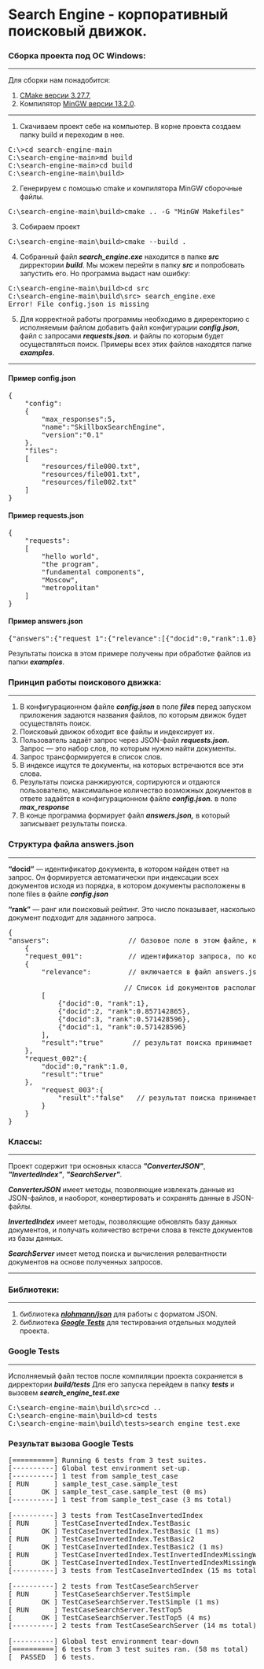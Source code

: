 # Search Engine - корпоративный поисковый движок.
### Сборка проекта под  ОС Windows:
___
Для сборки нам понадобится: 
1. [CMake версии 3.27.7](https://cmake.org/download/),
2. Компилятор 
[MinGW версии 13.2.0](https://github.com/niXman/mingw-builds-binaries/releases/tag/13.2.0-rt_v11-rev1).
___
1. Скачиваем проект себе на компьютер. В корне проекта создаем папку  build и переходим в нее.
<pre>
C:\>cd search-engine-main
C:\search-engine-main>md build
C:\search-engine-main>cd build
C:\search-engine-main\build>
</pre>

2. Генерируем с помошью cmake и компилятора MinGW сборочные файлы.
<pre>
C:\search-engine-main\build>cmake .. -G "MinGW Makefiles"
</pre>
3. Собираем проект
<pre>
C:\search-engine-main\build>cmake --build .
</pre>
4. Собранный файл ___search_engine.exe___ находится в папке ___src___ дирректории ___build___.
Мы можем перейти в папку ___src___ и попробовать запустить его. Но программа выдаст нам ошибку:
<pre>
C:\search-engine-main\build>cd src
C:\search-engine-main\build\src> search_engine.exe
Error! File config.json is missing
</pre>
5. Для корректной работы программы необходимо в диреректорию с исполняемым файлом добавить файл конфигурации  ___config.json___, 
файл с запросами  ___requests.json.___ и файлы по которым будет осуществляться поиск.
Примеры всех этих файлов находятся папке ___examples___.
___

#### Пример config.json
<pre>
{
    "config":
    {
        "max_responses":5,
        "name":"SkillboxSearchEngine",
        "version":"0.1"
    },
    "files":
    [
        "resources/file000.txt",
        "resources/file001.txt",
        "resources/file002.txt"
    ]
}
</pre>

####  Пример requests.json
<pre>
{
    "requests":
    [
        "hello world",
        "the program",
        "fundamental components",
        "Moscow",
        "metropolitan"
    ]
}
</pre>
####  Пример answers.json
<pre>
{"answers":{"request_1":{"relevance":[{"docid":0,"rank":1.0},{"docid":2,"rank":1.0}],"result":true},"request_2":{"relevance":[{"docid":1,"rank":1.0},{"docid":0,"rank":0.7142857313156128},{"docid":2,"rank":0.5714285969734192}],"result":true},"request_3":[{"docid":0,"rank":1.0}],"request_4":{"result":false},"request_5":{"result":false}}}
</pre>

Результаты поиска в этом примере получены при обработке файлов из папки ___examples___.

### Принцип работы поискового движка:
___
1. В конфигурационном файле ___config.json___  в поле ___files___ перед запуском приложения
задаются названия файлов, по которым движок будет осуществлять поиск.
2. Поисковый движок обходит все файлы и индексирует их.
3. Пользователь задаёт запрос через JSON-файл ___requests.json.___ Запрос — это
набор слов, по которым нужно найти документы.
4. Запрос трансформируется в список слов.
5. В индексе ищутся те документы, на которых встречаются все эти слова.
6. Результаты поиска ранжируются, сортируются и отдаются пользователю,
максимальное количество возможных документов в ответе задаётся в
конфигурационном файле ___config.json.___ в поле ___max_response___
7. В конце программа формирует файл ___answers.json,___ в который записывает
результаты поиска.

###  Структура файла answers.json
___
__“docid”__ — идентификатор документа, в котором найден ответ на запрос. 
Он формируется автоматически при индексации всех документов исходя из 
порядка, в котором документы расположены в поле files в файле ___config.json___

__“rank”__ — ранг или поисковый рейтинг. Это число показывает,
насколько документ подходит для заданного запроса. 
<pre>
{
"answers":                   // базовое поле в этом файле, которое содержит ответы на запросы.
    { 
    "request_001":           // идентификатор запроса, по которому сформирован ответ.
    {
        "relevance":         // включается в файл answers.json, если на этот запрос удалось найти более одного документа.
                    
                            // Список id документов располагаюшихся в порядке уменьшения поискового рейтинга.
        [
            {"docid":0, "rank":1},  
            {"docid":2, "rank":0.857142865},
            {"docid":3, "rank":0.571428596},
            {"docid":1, "rank":0.571428596}
        ],
        "result":"true"       // результат поиска принимает значение true если запросу найден хотя бы один документ. 
    },
    "request_002":{
        "docid":0,"rank":1.0,
        "result":"true"
    },
        "request_003":{
            "result":"false"   // результат поиска принимает значение true если запросу найден хотя бы один документ. 
        }
    }
}
</pre>


### Классы:
___
Проект содержит три основных класса ___"ConverterJSON"___, ___"InvertedIndex"___, ___"SearchServer"___.

___ConverterJSON___ имеет методы, позволяющие извлекать данные из JSON-файлов, и наоборот, 
конвертировать и сохранять данные в JSON-файлы.

___InvertedIndex___ имеет методы, позволяющие обновлять базу данных документов, и получать
количество встречи слова в тексте документов из базы данных.

___SearchServer___ имеет метод поиска и вычисления релевантности документов 
на основе полученных запросов.
___


### Библиотеки:
___
1. библиотека ___[nlohmann/json](https://github.com/nlohmann/json?ysclid=lrq5qo3vz517308901)___ для работы с форматом JSON.
2. библиотека ___[Google Tests](https://github.com/google/googletest?ysclid=lrq6bc00wy323673298)___ 
для тестирования отдельных модулей проекта. 

### Google Tests
___
Исполняемый файл тестов после компиляции проекта сохраняется в дирректории  ___build/tests___
Для его запуска перейдем в папку  ___tests___ и вызовем ___search_engine_test.exe___
<pre>
C:\search-engine-main\build\src>cd ..
C:\search-engine-main\build>cd tests
C:\search-engine-main\build\tests>search_engine_test.exe
</pre>
### Результат вызова Google Tests

<pre>
[==========] Running 6 tests from 3 test suites.
[----------] Global test environment set-up.
[----------] 1 test from sample_test_case
[ RUN      ] sample_test_case.sample_test
[       OK ] sample_test_case.sample_test (0 ms)
[----------] 1 test from sample_test_case (3 ms total)

[----------] 3 tests from TestCaseInvertedIndex
[ RUN      ] TestCaseInvertedIndex.TestBasic
[       OK ] TestCaseInvertedIndex.TestBasic (1 ms)
[ RUN      ] TestCaseInvertedIndex.TestBasic2
[       OK ] TestCaseInvertedIndex.TestBasic2 (1 ms)
[ RUN      ] TestCaseInvertedIndex.TestInvertedIndexMissingWord
[       OK ] TestCaseInvertedIndex.TestInvertedIndexMissingWord (0 ms)
[----------] 3 tests from TestCaseInvertedIndex (15 ms total)

[----------] 2 tests from TestCaseSearchServer
[ RUN      ] TestCaseSearchServer.TestSimple
[       OK ] TestCaseSearchServer.TestSimple (1 ms)
[ RUN      ] TestCaseSearchServer.TestTop5
[       OK ] TestCaseSearchServer.TestTop5 (4 ms)
[----------] 2 tests from TestCaseSearchServer (14 ms total)

[----------] Global test environment tear-down
[==========] 6 tests from 3 test suites ran. (58 ms total)
[  PASSED  ] 6 tests.
</pre>

